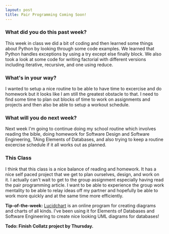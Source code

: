 ```yaml
---
layout: post
title: Pair Programming Coming Soon!
---
```


### What did you do this past week?

This week in class we did a bit of coding and then learned some things about Python by looking through some code examples. We learned that Python handles exceptions by using a try except else finally block. We also took a look at some code for writing factorial with different versions including iterative, recursive, and one using reduce.

### What's in your way?

I wanted to setup a nice routine to be able to have time to excercise and do homework but it looks like I am still the greatest obstacle to that. I need to find some time to plan out blocks of time to work on assignments and projects and then also be able to setup a workout schedule.

### What will you do next week?

Next week I'm going to continue doing my school routine which involves reading the bible, doing homework for Software Design and Software Engineering, TAing Elements of Databases, and also trying to keep a routine excercise schedule if it all works out as planned.

### This Class

I think that this class is a nice balance of reading and homework. It has a nice self paced project that we get to plan ourselves, design, and work on it. I actually can't wait to get to the group assignment especially having read the pair programming article. I want to be able to experience the group work mentality to be able to relay ideas off my partner and hopefully be able to work more quickly and at the same time more efficiently. 

**Tip-of-the-week:** 
[Lucidchart](https://www.lucidchart.com) is an online program for creating diagrams and charts of all kinds. I've been using it for Elements of Databases and Software Engineering to create nice looking UML diagrams for databases!

**Todo: Finish Collatz project by Thursday.**
